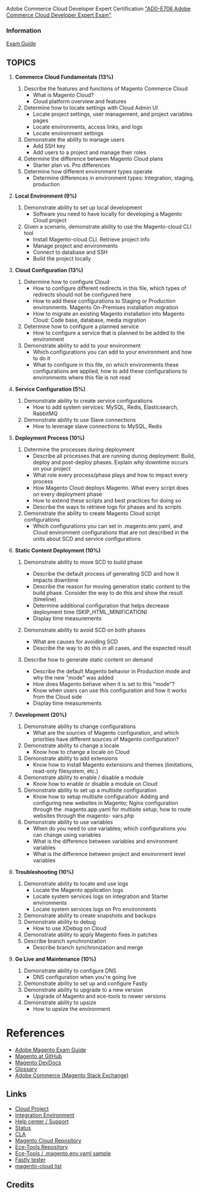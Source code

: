 
Adobe Commerce Cloud Developer Expert Certification  ["AD0-E706 Adobe Commerce Cloud Developer Expert Exam"](https://express.adobe.com/page/34U3DEjqG3G4Q/).
### Information
[Exam Guide](https://express.adobe.com/page/GrkbPktpWMkkb/)


## TOPICS

1. **Commerce Cloud Fundamentals (13%)**
   1. Describe the features and functions of Magento Commerce Cloud
      - What is Magento Cloud?
      - Cloud platform overview and features
   2. Determine how to locate settings with Cloud Admin UI
      - Locate project settings, user management, and project variables pages
      - Locate environments, access links, and logs
      - Locate environment settings
   3. Demonstrate the ability to manage users
      - Add SSH key
      - Add users to a project and manage their roles
   4. Determine the difference between Magento Cloud plans
      - Starter plan vs. Pro differences
   5. Determine how different environment types operate
      - Determine differences in environment types: Integration, staging, production 

2. **Local Environment (9%)**
    1. Demonstrate ability to set up local development
       - Software you need to have locally for developing a Magento Cloud project
    2. Given a scenario, demonstrate ability to use the Magento-cloud CLI tool
       - Install Magento-cloud CLI. Retrieve project info
       - Manage project and environments
       - Connect to database and SSH
       - Build the project locally

3. **Cloud Configuration (13%)**
    1. Determine how to configure Cloud
       - How to configure different redirects in this file, which types of redirects should not be configured here
       - How to add these configurations to Staging or Production environments. Magento On-Premises installation migration
       - How to migrate an existing Magento installation into Magento Cloud: Code base, database, media migration
    2. Determine how to configure a planned service
       - How to configure a service that is planned to be added to the environment
    3. Demonstrate ability to add to your environment
       - Which configurations you can add to your environment and how to do it
       - What to configure in this file, on which environments these configurations are applied, how to add these configurations to environments where this file is not read
    
4. **Service Configuration (5%)**
    1. Demonstrate ability to create service configurations
        - How to add system services: MySQL, Redis, Elasticsearch, RabbitMQ
    2. Demonstrate ability to use Slave connections
        - How to leverage slave connections to MySQL, Redis

5. **Deployment Process (10%)**
    1. Determine the processes during deployment
       - Describe all processes that are running during deployment: Build, deploy and post-deploy phases. Explain why downtime occurs on your project
       - What role every process/phase plays and how to impact every process
       - How Magento Cloud deploys Magento. What every script does on every deployment phase
       - How to extend these scripts and best practices for doing so
       - Describe the ways to retrieve logs for phases and its scripts
    2. Demonstrate the ability to create Magento Cloud script configurations
       - Which configurations you can set in .magento.env.yaml, and Cloud environment configurations that are not described in the units about SCD and service configurations
   
6. **Static Content Deployment (10%)**
    1. Demonstrate ability to move SCD to build phase
       - Describe the default process of generating SCD and how it impacts downtime
       - Describe the reason for moving generation static content to the build phase. 
         Consider the way to do this and show the result (timeline)
       - Determine additional configuration that helps decrease deployment time (SKIP_HTML_MINIFICATION)
       - Display time measurements
       
    2. Demonstrate ability to avoid SCD on both phases
       - What are causes for avoiding SCD
       - Describe the way to do this in all cases, and the expected result
      
    3. Describe how to generate static content on demand
       - Describe the default Magento behavior in Production mode and why the new "mode" was added
       - How does Magento behave when it is set to this "mode"?
       - Know when users can use this configuration and how it works from the Cloud side
       - Display time measurements
   
7. **Development (20%)**
   1. Demonstrate ability to change configurations
      - What are the sources of Magento configuration, and which priorities have different sources of Magento configuration?
   2. Demonstrate ability to change a locale
      - Know how to change a locale on Cloud
   3. Demonstrate ability to add extensions
      - Know how to install Magento extensions and themes (limitations, read-only filesystem, etc.)
   4. Demonstrate ability to enable / disable a module
      - Know how to enable or disable a module on Cloud
   5. Demonstrate ability to set up a multisite configuration
      - Know how to setup multisite configuration: Adding and configuring new websites in Magento; Nginx configuration through the .magento.app.yaml for multisite setup; how to route websites through the magento- vars.php
   6. Demonstrate ability to use variables
      - When do you need to use variables; which configurations you can change using variables
      - What is the difference between variables and environment variables
      - What is the difference between project and environment level variables

8. **Troubleshooting (10%)**
   1. Demonstrate ability to locate and use logs
      - Locate the Magento application logs
      - Locate system services logs on integration and Starter environments
      - Locate system services logs on Pro environments
   2. Demonstrate ability to create snapshots and backups
   3. Demonstrate ability to debug
      - How to use XDebug on Cloud
   4. Demonstrate ability to apply Magento fixes in patches
   5. Describe branch synchronization
      - Describe branch synchronization and merge

9. **Go Live and Maintenance (10%)**
   1. Demonstrate ability to configure DNS
      - DNS configuration when you're going live
   2. Demonstrate ability to set up and configure Fastly
   3. Demonstrate ability to upgrade to a new version
      - Upgrade of Magento and ece-tools to newer versions
   4. Demonstrate ability to upsize
      - How to upsize the environment

# References
+ [Adobe Magento Exam Guide](https://express.adobe.com/page/34U3DEjqG3G4Q/)
+ [Magento at GitHub](https://github.com/magento/magento2/tree/2.4.3)
+ [Magento DevDocs](https://devdocs.magento.com/)
+ [Glossary](https://glossary.magento.com/)
+ [Adobe Commerce (Magento Stack Exchange)](https://magento.stackexchange.com/questions)

## Links
+ [Cloud Project](https://cloud.magento.com/cloud/project/view/)
+ [Integration Environment](https://magento.cloud)
+ [Help center / Support](https://support.magento.com/hc/en-us/requests)
+ [Status](https://status.magento.cloud/)
+ [CLA](https://magento.com/legal/terms/cloud-sla)
+ [Magento Cloud Repository](https://github.com/magento/magento-cloud)
+ [Ece-Tools Repository](https://github.com/magento/ece-tools)
+ [Ece-Tools / .magento.env.yaml sample](https://github.com/magento/ece-tools/blob/2002.0.17/dist/.magento.env.yaml)
+ [Fastly tester](https://magento-tester.global.ssl.fastly.net/magento-tester/)
+ [magento-cloud list](https://gist.github.com/simpleadm/69c3ef764fdd637a109bbaed8420d714)

## Credits
